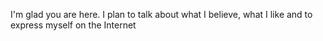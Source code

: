 I'm glad you are here. I plan to talk about what I believe, what I like and to express myself on the Internet
